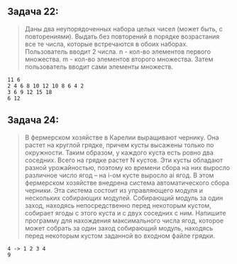 ## Задача 22: 
> Даны два неупорядоченных набора целых чисел (может быть, с повторениями). 
> Выдать без повторений в порядке возрастания все те числа, которые встречаются в обоих наборах. 
> Пользователь вводит 2 числа. n - кол-во элементов первого множества. m - кол-во элементов второго множества. 
> Затем пользователь вводит сами элементы множеств.
```
11 6
2 4 6 8 10 12 10 8 6 4 2
3 6 9 12 15 18
6 12
```

## Задача 24: 
> В фермерском хозяйстве в Карелии выращивают чернику. 
> Она растет на круглой грядке, причем кусты высажены только по окружности. 
> Таким образом, у каждого куста есть ровно два соседних. 
> Всего на грядке растет N кустов. 
> Эти кусты обладают разной урожайностью, поэтому ко времени сбора на них выросло различное число ягод – на i-ом кусте выросло ai ягод.
> В этом фермерском хозяйстве внедрена система автоматического сбора черники. 
> Эта система состоит из управляющего модуля и нескольких собирающих модулей. 
> Собирающий модуль за один заход, находясь непосредственно перед некоторым кустом, собирает ягоды с этого куста и с двух соседних с ним.
> Напишите программу для нахождения максимального числа ягод, которое может собрать за один заход собирающий модуль, 
> находясь перед некоторым кустом заданной во входном файле грядки.
```
4 -> 1 2 3 4
9
```